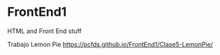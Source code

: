 # FrontEnd1
HTML and Front End stuff 


Trabajo Lemon Pie https://pcfds.github.io/FrontEnd1/Clase5-LemonPie/

